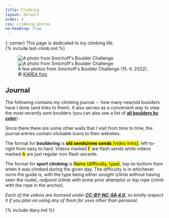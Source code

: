 ```yaml
---
title: Climbing
layout: default
order: 4
css: climbing photos
no-heading: True
---
```


{:.center}
This page is dedicated to my climbing life.<br>
{% include last-climb.md %}

<div class='photo-section'>
<figure>
	<div class="row">
        <div class="photos2-0 flex-40"><img src="/climbing/photos/2022-06-15-2.webp" alt="A photo from Smíchoff's Boulder Challenge"></div>
        <div class="photos2-1 flex-60"><img src="/climbing/photos/2022-06-15-1.webp" alt="A photo from Smíchoff's Boulder Challenge"></div>
	</div>
	<figcaption>A few photos from Smíchoff's Boulder Challenge (15. 6. 2022). © <a href="https://instagram.com/kareafoto">KAREA foto</a></figcaption>
</figure>
</div>

## Journal
The following contains my climbing journal -- how many new/old boulders have I done (and links to them).
It also serves as a convenient way to view the most recently sent boulders (you can also see a list of **[all boulders by color](/climbing/videos/)**).

Since there there are some other walls that I visit from time to time, the journal entries contain clickable icons to their websites.

The format for **bouldering** is <mark class="climbing-diary-record climbing-black climbing-black-text"><strong>old sends/<span class="underline">new sends</span></strong> [<a>video links</a>]</mark>, left-to-right from easy to hard.
Videos marked <mark class="climbing-diary-record climbing-other climbing-other-text"><a>F</a></mark> are flash sends while videos marked <mark class="climbing-diary-record climbing-other climbing-other-text"><a>A</a></mark> are just regular non-flash ascents.

The format for **sport climbing** is <mark class="climbing-diary-record climbing-other climbing-other-text">Name (difficulty, type)</mark>, top-to-bottom from when it was climbed during the given day. The difficulty is in whichever norm the guide is, with the type being either _onsight_ (climb without having seen the route), _redpoint_ (climb with some prior attempts) or _top rope_ (climb with the rope in the anchor).

_Each of the videos are licensed under **[CC-BY-NC-SA 4.0](https://creativecommons.org/licenses/by-nc-sa/4.0/)**, so kindly respect it if you plan on using any of them for uses other than personal._

{% include diary.md %}
